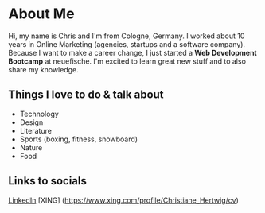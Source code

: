 # About Me 

Hi, my name is Chris and I'm from Cologne, Germany. I worked about 10 years in Online Marketing (agencies, startups and a software company). Because I want to make a career change, I just started a **Web Development Bootcamp** at neuefische. I'm excited to learn great new stuff and to also share my knowledge. 


## Things I love to do & talk about
* Technology
* Design
* Literature
* Sports (boxing, fitness, snowboard)
* Nature
* Food


## Links to socials
[LinkedIn](https://www.linkedin.com/in/christiane-hertwig-581237a3/)
[XING] (https://www.xing.com/profile/Christiane_Hertwig/cv)


